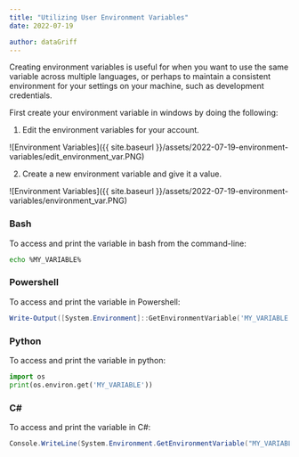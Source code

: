 ```yaml
---
title: "Utilizing User Environment Variables"
date: 2022-07-19

author: dataGriff
---
```


Creating environment variables is useful for when you want to use the same variable across multiple languages, or perhaps to maintain a consistent environment for your settings on your machine, such as development credentials.

First create your environment variable in windows by doing the following:

1. Edit the environment variables for your account.

![Environment Variables]({{ site.baseurl }}/assets/2022-07-19-environment-variables/edit_environment_var.PNG)

2. Create a new environment variable and give it a value.

![Environment Variables]({{ site.baseurl }}/assets/2022-07-19-environment-variables/environment_var.PNG)

### Bash

To access and print the variable in bash from the command-line:

```bash
echo %MY_VARIABLE%
```

### Powershell

To access and print the variable in Powershell:

```powershell
Write-Output([System.Environment]::GetEnvironmentVariable('MY_VARIABLE'))
```

### Python

To access and print the variable in python:

```python
import os
print(os.environ.get('MY_VARIABLE'))
```

### C#

To access and print the variable in C#:

```c#
Console.WriteLine(System.Environment.GetEnvironmentVariable("MY_VARIABLE"));
```

